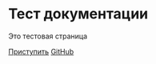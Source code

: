 # Тест документации

Это тестовая страница

[Приступить](#main)
[GitHub](https://github.com/f69/test_github_pages)

